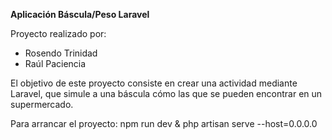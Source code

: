 **Aplicación Báscula/Peso Laravel**

Proyecto realizado por:
- Rosendo Trinidad
- Raúl Paciencia

El objetivo de este proyecto consiste en crear una actividad mediante Laravel, que simule a una báscula cómo las que se pueden encontrar en un supermercado.

Para arrancar el proyecto:
npm run dev &
php artisan serve --host=0.0.0.0
